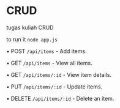 # CRUD
tugas kuliah CRUD

to run it `node app.js`

• POST `/api/items` - Add items. 

• GET `/api/items` - View all items. 

• GET `/api/items/:id` - View item details. 

• PUT `/api/items/:id` - Update items. 

• DELETE `/api/items/:id` - Delete an item.
